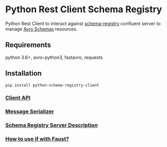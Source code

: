 # Python Rest Client Schema Registry

Python Rest Client to interact against [schema-registry](https://docs.confluent.io/current/schema-registry/index.html) confluent server to manage [Avro Schemas](https://docs.oracle.com/database/nosql-12.1.3.1/GettingStartedGuide/avroschemas.html) resources.

## Requirements

python 3.6+, avro-python3, fastavro, requests

## Installation

```
pip install python-schema-registry-client
```

### [Client API](../blob/master/docs/client.md)

### [Message Serializer](../blob/master/docs/serializer.md)

### [Schema Registry Server Description](../blob/master/docs/schemaregistry_server.md)

### [How to use if with Faust?](../blob/master/docs/faust.md)

